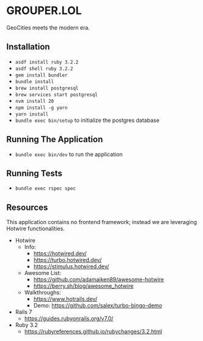# GROUPER.LOL

GeoCities meets the modern era.

## Installation

- `asdf install ruby 3.2.2`
- `asdf shell ruby 3.2.2`
- `gem install bundler` 
- `bundle install`
- `brew install postgresql`
- `brew services start postgresql`
- `nvm install 20`
- `npm install -g yarn`
- `yarn install`
- `bundle exec bin/setup` to initialize the postgres database

## Running The Application
- `bundle exec bin/dev` to run the application

## Running Tests
- `bundle exec rspec spec`

## Resources 
This application contains no frontend framework; instead we are leveraging Hotwire functionalities.
- Hotwire
  - Info: 
    - https://hotwired.dev/
    - https://turbo.hotwired.dev/
    - https://stimulus.hotwired.dev/
  - Awesome List: 
    - https://github.com/adamaiken89/awesome-hotwire
    - https://berry.sh/blog/awesome_hotwire
  - Walkthroughs:
    - https://www.hotrails.dev/
    - Demo: https://github.com/salex/turbo-bingo-demo
- Rails 7
  - https://guides.rubyonrails.org/v7.0/
- Ruby 3.2
  - https://rubyreferences.github.io/rubychanges/3.2.html
